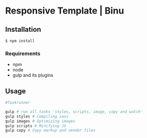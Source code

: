 # Responsive Template | Binu

## Installation
`$ npm install`

### Requirements
* npm
* node
* gulp and its plugins

## Usage

```python
#Taskrunner

gulp # run all tasks 'styles, scripts, image, copy and watch'
gulp styles # Compiling sass
gulp images # Optimizing images
gulp scripts # Minifying JS
gulp copy # Copy markup and vendor files
```
